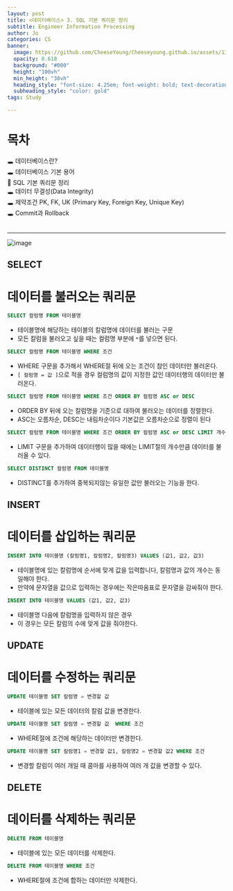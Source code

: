 ```yaml
---
layout: post
title: <데이터베이스> 3. SQL 기본 쿼리문 정리
subtitle: Engineer Information Processing
author: Jo
categories: CS
banner:
  image: https://github.com/CheeseYoung/Cheeseyoung.github.io/assets/132384527/b9719d45-9111-45cd-90b9-b9f9fa0ede40
  opacity: 0.618
  background: "#000"
  height: "100vh"
  min_height: "38vh"
  heading_style: "font-size: 4.25em; font-weight: bold; text-decoration: underline"
  subheading_style: "color: gold"
tags: Study

---
```


# 목차
🕳 데이터베이스란? <br>
🕳 데이터베이스 기본 용어 <br>
📌 SQL 기본 쿼리문 정리 <br>
🕳 데이터 무결성(Data Integrity) <br>
🕳 제약조건 PK, FK, UK (Primary Key, Foreign Key, Unique Key) <br>
🕳 Commit과 Rollback <br>
<br>
<hr>

![image](https://github.com/CheeseYoung/Cheeseyoung.github.io/assets/132384527/b9719d45-9111-45cd-90b9-b9f9fa0ede40)

## SELECT
# 데이터를 불러오는 쿼리문

```sql
SELECT 컬럼명 FROM 테이블명
```
- 테이블명에 해당하는 테이블의 칼럼명에 데이터를 불러는 구문
- 모든 칼럼을 불러오고 싶을 때는 컬럼명 부분에 ``*``를 넣으면 된다.

```sql
SELECT 컬럼명 FROM 테이블명 WHERE 조건
```
- WHERE 구문을 추가해서 WHERE절 뒤에 오는 조건이 참인 데이터만 불러온다.
- ``[ 컬럼명 = 값 ]``으로 적을 경우 컬럼명의 값이 지정한 값인 데이터행의 데이터만 불러온다.

```sql
SELECT 컬럼명 FROM 테이블명 WHERE 조건 ORDER BY 컬럼명 ASC or DESC
```
- ORDER BY 뒤에 오는 칼럼명을 기준으로 대하여 불러오는 데이터를 정렬한다.
- ASC는 오름차순, DESC는 내림차순이다 기본값은 오름차순으로 정렬이 된다

```sql
SELECT 컬럼명 FROM 테이블명 WHERE 조건 ORDER BY 컬럼명 ASC or DESC LIMIT 개수
```
- LIMIT 구문을 추가하여 데이터행이 많을 때에는 LIMIT절의 개수만큼 데이터를 불러올 수 있다.

```sql
SELECT DISTINCT 컬럼명 FROM 테이블명
```
- DISTINCT를 추가하여 중복되지않는 유일한 값만 불러오는 기능을 한다.

## INSERT
# 데이터를 삽입하는 쿼리문

```sql
INSERT INTO 테이블명 (칼럼명1, 칼럼명2, 칼럼명3) VALUES (값1, 값2, 값3)
```
- 테이블명에 있는 칼럼명에 순서에 맞게 값을 입력합니다, 칼럼명과 값의 개수는 동일해야 한다.
- 만약에 문자열을 값으로 입력하는 경우에는 작은따옴표로 문자열을 감싸줘야 한다.

```sql
INSERT INTO 테이블명 VALUES (값1, 값2, 값3)
```
- 테이블명 다음에 칼럼명을 입력하지 않은 경우
- 이 경우는 모든 칼럼의 수에 맞게 값을 줘야한다.

## UPDATE
# 데이터를 수정하는 쿼리문

```sql
UPDATE 테이블명 SET 칼럼명 = 변경할 값
```
- 테이블에 있는 모든 데이터의 칼럼 값을 변경한다.

```sql
UPDATE 테이블명 SET 칼럼명 = 변경할 값  WHERE 조건
```
- WHERE절에 조건에 해당하는 데이터만 변경한다.

```sql
UPDATE 테이블명 SET 칼럼명1 = 변경할 값1, 칼럼명2 = 변경할 값2 WHERE 조건
```
- 변경할 칼럼이 여러 개일 때 콤마를 사용하여 여러 개 값을 변경할 수 있다.

## DELETE
# 데이터를 삭제하는 쿼리문

```sql
DELETE FROM 테이블명
```
- 테이블에 있는 모든 데이터를 삭제한다.

```sql
DELETE FROM 테이블명 WHERE 조건
```
- WHERE절에 조건에 합하는 데이터만 삭제한다.



















